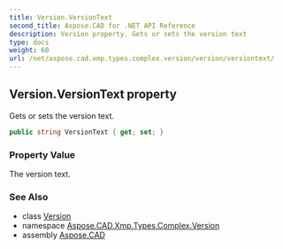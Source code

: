 ```yaml
---
title: Version.VersionText
second_title: Aspose.CAD for .NET API Reference
description: Version property. Gets or sets the version text
type: docs
weight: 60
url: /net/aspose.cad.xmp.types.complex.version/version/versiontext/
---
```

## Version.VersionText property

Gets or sets the version text.

```csharp
public string VersionText { get; set; }
```

### Property Value

The version text.

### See Also

* class [Version](../)
* namespace [Aspose.CAD.Xmp.Types.Complex.Version](../../../aspose.cad.xmp.types.complex.version/)
* assembly [Aspose.CAD](../../../)



